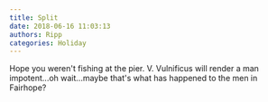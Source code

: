 ```yaml
---
title: Split
date: 2018-06-16 11:03:13
authors: Ripp
categories: Holiday
---
```


 Hope you weren't fishing at the pier.
V. Vulnificus will render a man impotent...oh wait...maybe that's what has happened to the men in Fairhope?